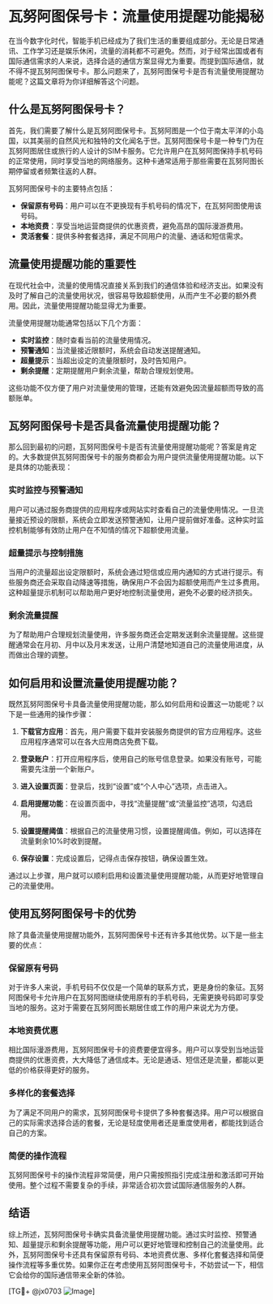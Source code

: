 # 瓦努阿图保号卡：流量使用提醒功能揭秘

在当今数字化时代，智能手机已经成为了我们生活的重要组成部分。无论是日常通讯、工作学习还是娱乐休闲，流量的消耗都不可避免。然而，对于经常出国或者有国际通信需求的人来说，选择合适的通信方案显得尤为重要。而提到国际通信，就不得不提瓦努阿图保号卡。那么问题来了，瓦努阿图保号卡是否有流量使用提醒功能呢？这篇文章将为你详细解答这个问题。

## 什么是瓦努阿图保号卡？

首先，我们需要了解什么是瓦努阿图保号卡。瓦努阿图是一个位于南太平洋的小岛国，以其美丽的自然风光和独特的文化闻名于世。瓦努阿图保号卡是一种专门为在瓦努阿图居住或旅行的人设计的SIM卡服务。它允许用户在瓦努阿图保持手机号码的正常使用，同时享受当地的网络服务。这种卡通常适用于那些需要在瓦努阿图长期停留或者频繁往返的人群。

瓦努阿图保号卡的主要特点包括：

- **保留原有号码**：用户可以在不更换现有手机号码的情况下，在瓦努阿图使用该号码。
- **本地资费**：享受当地运营商提供的优惠资费，避免高昂的国际漫游费用。
- **灵活套餐**：提供多种套餐选择，满足不同用户的流量、通话和短信需求。

## 流量使用提醒功能的重要性

在现代社会中，流量的使用情况直接关系到我们的通信体验和经济支出。如果没有及时了解自己的流量使用状况，很容易导致超额使用，从而产生不必要的额外费用。因此，流量使用提醒功能显得尤为重要。

流量使用提醒功能通常包括以下几个方面：

- **实时监控**：随时查看当前的流量使用情况。
- **预警通知**：当流量接近限额时，系统会自动发送提醒通知。
- **超量提示**：当超出设定的流量限额时，及时告知用户。
- **剩余提醒**：定期提醒用户剩余流量，帮助合理规划使用。

这些功能不仅方便了用户对流量使用的管理，还能有效避免因流量超额而导致的高额账单。

## 瓦努阿图保号卡是否具备流量使用提醒功能？

那么回到最初的问题，瓦努阿图保号卡是否有流量使用提醒功能呢？答案是肯定的。大多数提供瓦努阿图保号卡的服务商都会为用户提供流量使用提醒功能。以下是具体的功能表现：

### 实时监控与预警通知

用户可以通过服务商提供的应用程序或网站实时查看自己的流量使用情况。一旦流量接近预设的限额，系统会立即发送预警通知，让用户提前做好准备。这种实时监控机制能够有效防止用户在不知情的情况下超额使用流量。

### 超量提示与控制措施

当用户的流量超出设定限额时，系统会通过短信或应用内通知的方式进行提示。有些服务商还会采取自动降速等措施，确保用户不会因为超额使用而产生过多费用。这种超量提示机制可以帮助用户更好地控制流量使用，避免不必要的经济损失。

### 剩余流量提醒

为了帮助用户合理规划流量使用，许多服务商还会定期发送剩余流量提醒。这些提醒通常会在月初、月中以及月末发送，让用户清楚地知道自己的流量使用进度，从而做出合理的调整。

## 如何启用和设置流量使用提醒功能？

既然瓦努阿图保号卡具备流量使用提醒功能，那么如何启用和设置这一功能呢？以下是一些通用的操作步骤：

1. **下载官方应用**：首先，用户需要下载并安装服务商提供的官方应用程序。这些应用程序通常可以在各大应用商店免费下载。

2. **登录账户**：打开应用程序后，使用自己的账号信息登录。如果没有账号，可能需要先注册一个新账户。

3. **进入设置页面**：登录后，找到“设置”或“个人中心”选项，点击进入。

4. **启用提醒功能**：在设置页面中，寻找“流量提醒”或“流量监控”选项，勾选启用。

5. **设置提醒阈值**：根据自己的流量使用习惯，设置提醒阈值。例如，可以选择在流量剩余10%时收到提醒。

6. **保存设置**：完成设置后，记得点击保存按钮，确保设置生效。

通过以上步骤，用户就可以顺利启用和设置流量使用提醒功能，从而更好地管理自己的流量使用。

## 使用瓦努阿图保号卡的优势

除了具备流量使用提醒功能外，瓦努阿图保号卡还有许多其他优势。以下是一些主要的优点：

### 保留原有号码

对于许多人来说，手机号码不仅仅是一个简单的联系方式，更是身份的象征。瓦努阿图保号卡允许用户在瓦努阿图继续使用原有的手机号码，无需更换号码即可享受当地的服务。这对于需要在瓦努阿图长期居住或工作的用户来说尤为方便。

### 本地资费优惠

相比国际漫游费用，瓦努阿图保号卡的资费要便宜得多。用户可以享受到当地运营商提供的优惠资费，大大降低了通信成本。无论是通话、短信还是流量，都能以更低的价格获得更好的服务。

### 多样化的套餐选择

为了满足不同用户的需求，瓦努阿图保号卡提供了多种套餐选择。用户可以根据自己的实际需求选择合适的套餐，无论是轻度使用者还是重度使用者，都能找到适合自己的方案。

### 简便的操作流程

瓦努阿图保号卡的操作流程非常简便，用户只需按照指引完成注册和激活即可开始使用。整个过程不需要复杂的手续，非常适合初次尝试国际通信服务的人群。

## 结语

综上所述，瓦努阿图保号卡确实具备流量使用提醒功能。通过实时监控、预警通知、超量提示和剩余提醒等功能，用户可以更好地管理和控制自己的流量使用。此外，瓦努阿图保号卡还具有保留原有号码、本地资费优惠、多样化套餐选择和简便操作流程等多重优势。如果你正在考虑使用瓦努阿图保号卡，不妨尝试一下，相信它会给你的国际通信带来全新的体验。

[TG💪+ @jx0703 ![Image](https://github.com/user-attachments/assets/dbca1d08-cadb-493c-b0ec-ad6f7a83f270)]